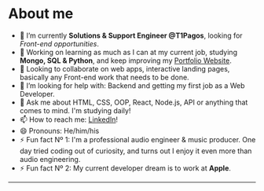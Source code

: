 # About me

- 🔭 I’m currently **Solutions & Support Engineer @T1Pagos**, looking for *Front-end opportunities*.
- 🌱 Working on learning as much as I can at my current job, studying **Mongo, SQL & Python**, and keep improving my [Portfolio Website](https://www.alejandropiedra.com/).
- 👯 Looking to collaborate on web apps, interactive landing pages, basically any Front-end work that needs to be done.
- 🤔 I’m looking for help with: Backend and getting my first job as a Web Developer.
- 💬 Ask me about HTML, CSS, OOP, React, Node.js, API or anything that comes to mind. I'm studying daily! 
- 📫 How to reach me: [LinkedIn](https://www.linkedin.com/in/apiedrar/)!
- 😄 Pronouns: He/him/his
- ⚡ Fun fact Nº 1: I'm a professional audio engineer & music producer. One day tried coding out of curiosity, and turns out I enjoy it even more than audio engineering.
- ⚡ Fun fact Nº 2: My current developer dream is to work at **Apple**.

---
